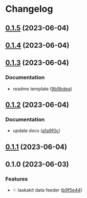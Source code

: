 # Changelog

## [0.1.5](https://github.com/radoslavirha/ha-addon-laskakit-data-feeder/compare/0.1.4...0.1.5) (2023-06-04)

## [0.1.4](https://github.com/radoslavirha/ha-addon-laskakit-data-feeder/compare/0.1.3...0.1.4) (2023-06-04)

## [0.1.3](https://github.com/radoslavirha/ha-addon-laskakit-data-feeder/compare/0.1.2...0.1.3) (2023-06-04)


### Documentation

* readme template ([9b9bdea](https://github.com/radoslavirha/ha-addon-laskakit-data-feeder/commit/9b9bdea3c7c5a4c658f2211a064b3151bbea85a8))

## [0.1.2](https://github.com/radoslavirha/ha-addon-laskakit-data-feeder/compare/0.1.1...0.1.2) (2023-06-04)


### Documentation

* update docs ([a1a9f0c](https://github.com/radoslavirha/ha-addon-laskakit-data-feeder/commit/a1a9f0c0fb91031f37b5e7bcf619a2420906f571))

## [0.1.1](https://github.com/radoslavirha/ha-addon-laskakit-data-feeder/compare/0.1.0...0.1.1) (2023-06-04)

## 0.1.0 (2023-06-03)


### Features

* :sparkles: laskakit data feeder ([b9f5e44](https://github.com/radoslavirha/ha-addon-laskakit-data-feeder/commit/b9f5e448a9885fa7c8b9f33d80996222ca095d61))